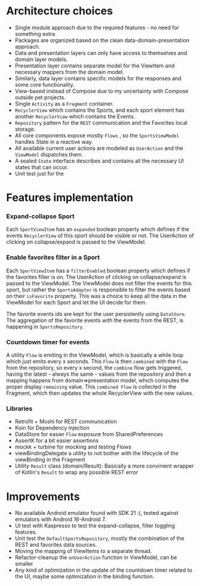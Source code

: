# Architecture choices

* Single module approach due to the required features - no need for something extra
* Packages are organized based on the clean data-domain-presentation approach.
* Data and presentation layers can only have access to themselves and domain layer models.
* Presentation layer contains separate model for the ViewItem and necessary mappers from the domain model.
* Similarly, data layer contains specific models for the responses and some core functionality.
* View-based instead of Compose due to my uncertainty with Compose outside pet projects.
* Single `Activity` as a `Fragment` container.
* `RecyclerView` which contains the Sports, and each sport element has another `RecyclerView` which contains the Events.
* `Repository` pattern for the `REST` communication and the Favorites local storage.
* All core components expose mostly `Flows` , so the `SportsViewModel` handles State in a reactive way.
* All available current user actions are modeled as `UserAction` and the `ViewModel` dispatches them.
* A sealed `State` interface describes and contains all the necessary UI states that can occur.
* Unit test just for the
# Features implementation

### Expand-collapse Sport

Each `SportViewItem` has an `expanded` boolean property which defines if the events `RecyclerView` of this sport should be visible or not.
The UserAction of clicking on collapse/expand is passed to the ViewModel.

### Enable favorites filter in a Sport

Each `SportViewItem` has a `filterEnabled` boolean property which defines if the favorites filter is on.
The UserAction of clicking on collapse/expand is passed to the ViewModel. The ViewModel does not filter the events for this sport,
but rather the `SportsAdapter` is responsible to filter the events based on their `isFavorite` property.
This was a choice to keep all the data in the ViewModel for each Sport and let the UI decide for them.

The favorite events ids are kept for the user persistently using `DataStore`. The aggregation of the favorite events with the
events from the REST, is happening in `SportsRepository`.

### Countdown timer for events

A utility `Flow` is emiting in the ViewModel, which is basically a while loop which just emits every x seconds.
This `Flow` is then `combined` with the `Flow` from the repository, so every x second, the `combine` flow gets triggered,
having the latest - always the same - values from the repository and then a mapping happens from domain=>presentation model,
which computes the proper display `remaining` value. This `combined Flow` is collected in the Fragment, which then updates the whole RecyclerView with
the new values.

### Libraries

- Retrofit + Moshi for REST communication
- Koin for Dependency injection
- DataStore for easier `Flow` exposure from SharedPreferences
- AssertK for a bit easier assertions
- mockk + turbine for mocking and testing Flows
- viewBindingDelegate a utility to not bother with the lifecycle of the viewBinding in the Fragment
- Utility `Result` class (domain/Result): Basically a more convinient wrapper of Kotlin's `Result` to wrap any possible REST error

# Improvements

- No available Android emulator found with SDK 21 :(, tested against emulators with Android 16-Android 7.
- UI test with Kaspresso to test the expand-collapse, filter toggling features.
- Unit test the `DefaultSportsRepository`, mostly the combination of the REST and favorites data sources.
- Moving the mapping of ViewItems to a separate thread.
- Refactor-cleanup the `onUserAction` function in ViewModel, can be smaller
- Any kind of optimization in the update of the countdown timer related to the UI, maybe some optimization in the binding function.